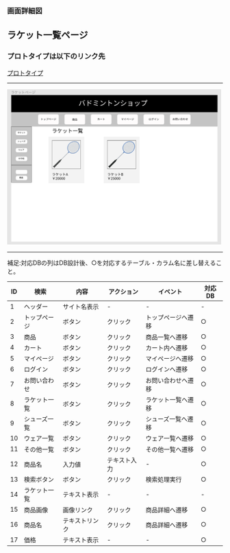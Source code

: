 ### 画面詳細図
## ラケット一覧ページ
### プロトタイプは以下のリンク先
[プロトタイプ](https://www.figma.com/file/xd5QU5AZieLSmIfT1NGZW3/original?node-id=30%3A1294)
*****
<img src="../img/ラケット一覧.png" width="500">

*****

補足:対応DBの列はDB設計後、○を対応するテーブル・カラム名に差し替えること。

| ID | 検索 | 内容 | アクション | イベント | 対応DB |
|----|-----|-----|---------|--------|-------|
|1|ヘッダー|サイト名表示|-|-|-|
|2|トップページ|ボタン|クリック|トップページへ遷移|○|
|3|商品|ボタン|クリック|商品一覧へ遷移|○|
|4|カート|ボタン|クリック|カート内へ遷移|○|
|5|マイページ|ボタン|クリック|マイページへ遷移|○|
|6|ログイン|ボタン|クリック|ログインへ遷移|○|
|7|お問い合わせ|ボタン|クリック|お問い合わせへ遷移|○|
|8|ラケット一覧|ボタン|クリック|ラケット一覧へ遷移|○|
|9|シューズ一覧|ボタン|クリック|シューズ一覧へ遷移|○|
|10|ウェア一覧|ボタン|クリック|ウェア一覧へ遷移|○|
|11|その他一覧|ボタン|クリック|その他一覧へ遷移|○|
|12|商品名|入力値|テキスト入力|-|○|
|13|検索ボタン|ボタン|クリック|検索処理実行|○|
|14|ラケット一覧|テキスト表示|-|-|-|
|15|商品画像|画像リンク|クリック|商品詳細へ遷移|○|
|16|商品名|テキストリンク|クリック|商品詳細へ遷移|○|
|17|価格|テキスト表示|-|-|○|

